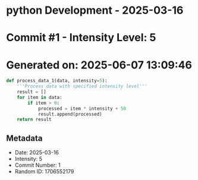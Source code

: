 ﻿# python Development - 2025-03-16
# Commit #1 - Intensity Level: 5
# Generated on: 2025-06-07 13:09:46
```python
def process_data_1(data, intensity=5):
    '''Process data with specified intensity level'''
    result = []
    for item in data:
        if item > 0:
            processed = item * intensity + 50
            result.append(processed)
    return result
```
## Metadata
- Date: 2025-03-16
- Intensity: 5
- Commit Number: 1
- Random ID: 1706552179
